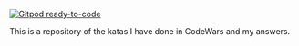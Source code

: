 [![Gitpod ready-to-code](https://img.shields.io/badge/Gitpod-ready--to--code-blue?logo=gitpod)](https://gitpod.io/#https://github.com/gideo/CodeWars)

This is a repository of the katas I have done in CodeWars and my answers.